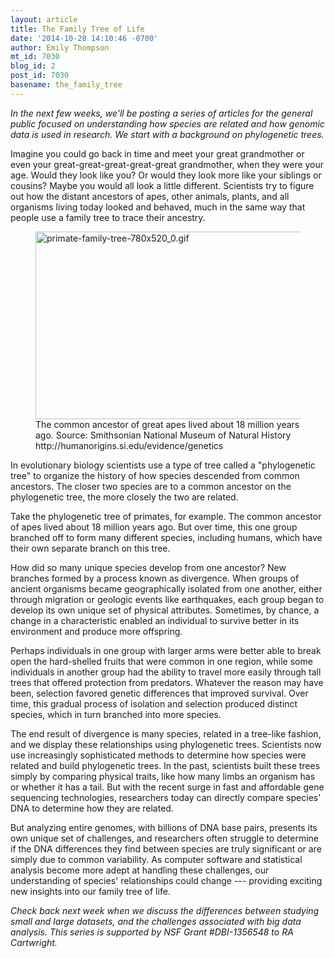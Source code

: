 ```yaml
---
layout: article
title: The Family Tree of Life
date: '2014-10-28 14:10:46 -0700'
author: Emily Thompson
mt_id: 7030
blog_id: 2
post_id: 7030
basename: the_family_tree
---
```

_In the next few weeks, we'll be posting a series of articles for the general public focused on understanding how species are related and how genomic data is used in research. We start with a background on phylogenetic trees._

Imagine you could go back in time and meet your great grandmother or even your great-great-great-great-great grandmother, when they were your age. Would they look like you? Or would they look more like your siblings or cousins? Maybe you would all look a little different. Scientists try to figure out how the distant ancestors of apes, other animals, plants, and all organisms living today looked and behaved, much in the same way that people use a family tree to trace their ancestry.

<figure>
<img src="{{ site.baseurl }}/uploads/2014/primate-family-tree-780x520_0.gif" alt="primate-family-tree-780x520_0.gif" width="450" height="300" style="float:right;" />
<figcaption markdown="span">
The common ancestor of great apes lived about 18 million years ago.
Source: Smithsonian National Museum of Natural History http://humanorigins.si.edu/evidence/genetics

</figcaption>
</figure>

In evolutionary biology scientists use a type of tree called a "phylogenetic tree" to organize the history of how species descended from common ancestors. The closer two species are to a common ancestor on the phylogenetic tree, the more closely the two are related.

Take the phylogenetic tree of primates, for example. The common ancestor of apes lived about 18 million years ago. But over time, this one group branched off to form many different species, including humans, which have their own separate branch on this tree.

How did so many unique species develop from one ancestor? New branches formed by a process known as divergence. When groups of ancient organisms became geographically isolated from one another, either through migration or geologic events like earthquakes, each group began to develop its own unique set of physical attributes. Sometimes, by chance, a change in a characteristic enabled an individual to survive better in its environment and produce more offspring. 

Perhaps individuals in one group with larger arms were better able to break open the hard-shelled fruits that were common in one region, while some individuals in another group had the ability to travel more easily through tall trees that offered protection from predators. Whatever the reason may have been, selection favored genetic differences that improved survival. Over time, this gradual process of isolation and selection produced distinct species, which in turn branched into more species. 

The end result of divergence is many species, related in a tree-like fashion, and we display these relationships using phylogenetic trees. Scientists now use increasingly sophisticated methods to determine how species were related and build phylogenetic trees. In the past, scientists built these trees simply by comparing physical traits, like how many limbs an organism has or whether it has a tail. But with the recent surge in fast and affordable gene sequencing technologies, researchers today can directly compare species' DNA to determine how they are related.

But analyzing entire genomes, with billions of DNA base pairs, presents its own unique set of challenges, and researchers often struggle to determine if the DNA differences they find between species are truly significant or are simply due to common variability.  As computer software and statistical analysis become more adept at handling these challenges, our understanding of species' relationships could change --- providing exciting new insights into our family tree of life. 

_Check back next week when we discuss the differences between studying small and large datasets, and the challenges associated with big data analysis.  This series is supported by NSF Grant #DBI-1356548 to RA Cartwright._
